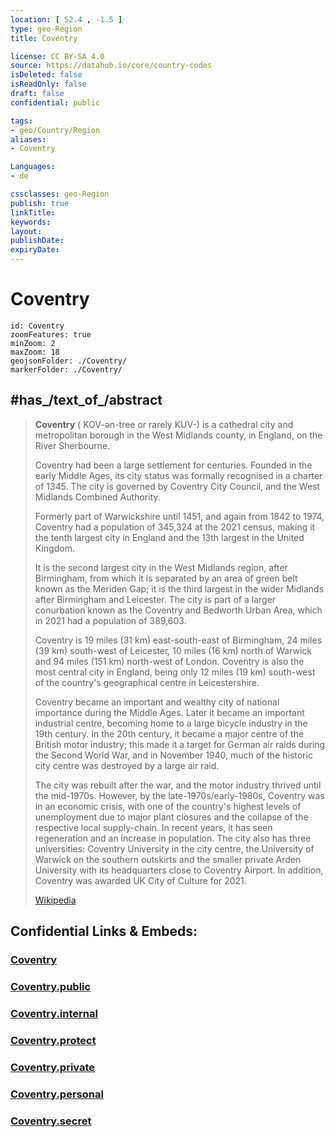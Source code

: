 ```yaml
---
location: [ 52.4 , -1.5 ] 
type: geo-Region
title: Coventry

license: CC BY-SA 4.0
source: https://datahub.io/core/country-codes
isDeleted: false
isReadOnly: false
draft: false
confidential: public

tags:
- geo/Country/Region
aliases:
- Coventry

Languages:
- de

cssclasses: geo-Region
publish: true
linkTitle: 
keywords: 
layout: 
publishDate: 
expiryDate: 
---
```


# Coventry

```leaflet
id: Coventry
zoomFeatures: true 
minZoom: 2 
maxZoom: 18
geojsonFolder: ./Coventry/
markerFolder: ./Coventry/
```


## #has_/text_of_/abstract 

> **Coventry** (  KOV-ən-tree or rarely  KUV-) is a cathedral city 
> and metropolitan borough in the West Midlands county, in England, on the River Sherbourne. 
> 
> Coventry had been a large settlement for centuries. 
> Founded in the early Middle Ages, its city status was formally recognised in a charter of 1345. 
> The city is governed by Coventry City Council, and the West Midlands Combined Authority.
>
> Formerly part of Warwickshire until 1451, and again from 1842 to 1974, Coventry had a population of 345,324 at the 2021 census, making it the tenth largest city in England and the 13th largest in the United Kingdom.
>
> It is the second largest city in the West Midlands region, after Birmingham, from which it is separated by an area of green belt known as the Meriden Gap; it is the third largest in the wider Midlands after Birmingham and Leicester. The city is part of a larger conurbation known as the Coventry and Bedworth Urban Area, which in 2021 had a population of 389,603.
>
> Coventry is 19 miles (31 km) east-south-east of Birmingham, 24 miles (39 km) south-west of Leicester, 10 miles (16 km) north of Warwick and 94 miles (151 km) north-west of London. Coventry is also the most central city in England, being only 12 miles (19 km) south-west of the country's geographical centre in Leicestershire.
>
> Coventry became an important and wealthy city of national importance during the Middle Ages. Later it became an important industrial centre, becoming home to a large bicycle industry in the 19th century. In the 20th century, it became a major centre of the British motor industry; this made it a target for German air raids during the Second World War, and in November 1940, much of the historic city centre was destroyed by a large air raid.
>
> The city was rebuilt after the war, and the motor industry thrived until the mid-1970s. However, by the late-1970s/early-1980s, Coventry was in an economic crisis, with one of the country's highest levels of unemployment due to major plant closures and the collapse of the respective local supply-chain. In recent years, it has seen regeneration and an increase in population. The city also has three universities: Coventry University in the city centre, the University of Warwick on the southern outskirts and the smaller private Arden University with its headquarters close to Coventry Airport. In addition, Coventry was awarded UK City of Culture for 2021.
>
> [Wikipedia](https://en.wikipedia.org/wiki/Coventry)


## Confidential Links & Embeds: 

### [Coventry](/_Standards/Earth/Continent/Europe/Europe~North/UK/England/Regions~England/West_Midlands,Region/Warwickshire/Coventry.md) 

### [Coventry.public](/_public/Earth/Continent/Europe/Europe~North/UK/England/Regions~England/West_Midlands,Region/Warwickshire/Coventry.public.md) 

### [Coventry.internal](/_internal/Earth/Continent/Europe/Europe~North/UK/England/Regions~England/West_Midlands,Region/Warwickshire/Coventry.internal.md) 

### [Coventry.protect](/_protect/Earth/Continent/Europe/Europe~North/UK/England/Regions~England/West_Midlands,Region/Warwickshire/Coventry.protect.md) 

### [Coventry.private](/_private/Earth/Continent/Europe/Europe~North/UK/England/Regions~England/West_Midlands,Region/Warwickshire/Coventry.private.md) 

### [Coventry.personal](/_personal/Earth/Continent/Europe/Europe~North/UK/England/Regions~England/West_Midlands,Region/Warwickshire/Coventry.personal.md) 

### [Coventry.secret](/_secret/Earth/Continent/Europe/Europe~North/UK/England/Regions~England/West_Midlands,Region/Warwickshire/Coventry.secret.md)

